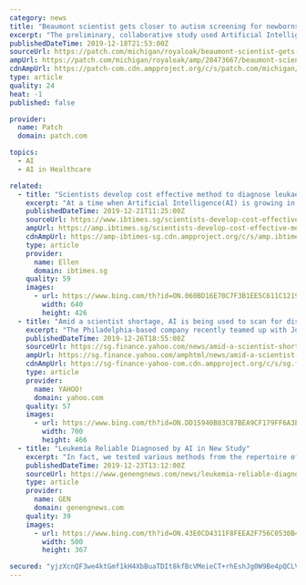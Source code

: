 ```yaml
---
category: news
title: "Beaumont scientist gets closer to autism screening for newborns"
excerpt: "The preliminary, collaborative study used Artificial Intelligence, a computer-based technology which scans a map of the ... \"We are always looking for new ways to make a difference in the lives of our patients,\" Dr. Warner said. \"Getting them into therapy early on is a proven way to make their path, and that of their families, easier and ..."
publishedDateTime: 2019-12-18T21:53:00Z
sourceUrl: https://patch.com/michigan/royaloak/beaumont-scientist-gets-closer-autism-screening-newborns
ampUrl: https://patch.com/michigan/royaloak/amp/28473667/beaumont-scientist-gets-closer-autism-screening-newborns
cdnAmpUrl: https://patch-com.cdn.ampproject.org/c/s/patch.com/michigan/royaloak/amp/28473667/beaumont-scientist-gets-closer-autism-screening-newborns
type: article
quality: 24
heat: -1
published: false

provider:
  name: Patch
  domain: patch.com

topics:
  - AI
  - AI in Healthcare

related:
  - title: "Scientists develop cost effective method to diagnose leukaemia using AI"
    excerpt: "At a time when Artificial Intelligence(AI) is growing in importance in the field of medicine ... The study illustrates the potential of AI-based detection in supporting standard methods of cancer diagnosis and the quicker commencement of therapy. \"We aimed to investigate the potential on the basis of a specific example,\" said Prof."
    publishedDateTime: 2019-12-21T11:25:00Z
    sourceUrl: https://www.ibtimes.sg/scientists-develop-cost-effective-method-diagnose-leukaemia-using-ai-36338
    ampUrl: https://amp.ibtimes.sg/scientists-develop-cost-effective-method-diagnose-leukaemia-using-ai-36338
    cdnAmpUrl: https://amp-ibtimes-sg.cdn.ampproject.org/c/s/amp.ibtimes.sg/scientists-develop-cost-effective-method-diagnose-leukaemia-using-ai-36338
    type: article
    provider:
      name: Ellen
      domain: ibtimes.sg
    quality: 59
    images:
      - url: https://www.bing.com/th?id=ON.060BD16E70C7F3B1EE5C611C1219A13B
        width: 640
        height: 426
  - title: "Amid a scientist shortage, AI is being used to scan for diseases"
    excerpt: "The Philadelphia-based company recently teamed up with Johns Hopkins School of Medicine to develop applications that incorporate artificial intelligence (AI) to advance the practice of pathology for multiple diseases. The platform helps pathologists scan samples faster and evaluate those that need a scientist’s attention, versus those with ..."
    publishedDateTime: 2019-12-26T18:55:00Z
    sourceUrl: https://sg.finance.yahoo.com/news/amid-a-scientist-shortage-ai-is-being-used-to-scan-for-diseases-174647984.html
    ampUrl: https://sg.finance.yahoo.com/amphtml/news/amid-a-scientist-shortage-ai-is-being-used-to-scan-for-diseases-174647984.html
    cdnAmpUrl: https://sg-finance-yahoo-com.cdn.ampproject.org/c/s/sg.finance.yahoo.com/amphtml/news/amid-a-scientist-shortage-ai-is-being-used-to-scan-for-diseases-174647984.html
    type: article
    provider:
      name: YAHOO!
      domain: yahoo.com
    quality: 57
    images:
      - url: https://www.bing.com/th?id=ON.DD15940B83C87BEA9CF179FF6A3E79E3
        width: 700
        height: 466
  - title: "Leukemia Reliable Diagnosed by AI in New Study"
    excerpt: "In fact, we tested various methods from the repertoire of machine learning and artificial intelligence. There was actually one ... the diagnosis would then happen earlier than it does now, and therapy could start earlier,” Schultze concluded."
    publishedDateTime: 2019-12-23T13:12:00Z
    sourceUrl: https://www.genengnews.com/news/leukemia-reliable-diagnosed-by-ai-in-new-study/
    type: article
    provider:
      name: GEN
      domain: genengnews.com
    quality: 39
    images:
      - url: https://www.bing.com/th?id=ON.43E0CD4311F8FEEA2F756C0530B4462E
        width: 500
        height: 367

secured: "yjzXcnQF3we4ktGmf1kH4XbBuaTDIt8kfBcVMeieCT+rhEshJg0W9Be4pQCLVsnuYea2oMwX+AlHk3wXpgKN21luqSDH8DihYe4Z391DSoSXV9/rFtUYZOsPb87/ngUAMCn5Pvsb8J5LuWi35CYCYvCPpGNUj9Kh4wmlFUEeX0X7RmSgvJ3ldPhMwlFFLS2v/T/ZOoUV109tx/Y5AlS/QZnYBWVzBf8iNaytKDQZLjmDGYzYL5p4JTJWOLP5QlPipEzk+YjZ2Vu9RwyxHQ111g==;mnr1HEglDquhcsxLIkuKvg=="
---
```


